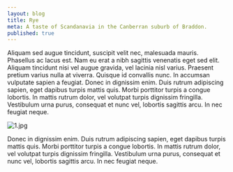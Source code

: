 ```yaml
---
layout: blog
title: Rye
meta: A taste of Scandanavia in the Canberran suburb of Braddon.
published: true
---
```


Aliquam sed augue tincidunt, suscipit velit nec, malesuada mauris. Phasellus ac lacus est. Nam eu erat a nibh sagittis venenatis eget sed elit. Aliquam tincidunt nisi vel augue gravida, vel lacinia nisl varius. Praesent pretium varius nulla at viverra. Quisque id convallis nunc. In accumsan vulputate sapien a feugiat. Donec in dignissim enim. Duis rutrum adipiscing sapien, eget dapibus turpis mattis quis. Morbi porttitor turpis a congue lobortis. In mattis rutrum dolor, vel volutpat turpis dignissim fringilla. Vestibulum urna purus, consequat et nunc vel, lobortis sagittis arcu. In nec feugiat neque.

![1.jpg]({{site.baseurl}}/{{site.baseurl}}/assets/images/rye/1.jpg)

Donec in dignissim enim. Duis rutrum adipiscing sapien, eget dapibus turpis mattis quis. Morbi porttitor turpis a congue lobortis. In mattis rutrum dolor, vel volutpat turpis dignissim fringilla. Vestibulum urna purus, consequat et nunc vel, lobortis sagittis arcu. In nec feugiat neque.
